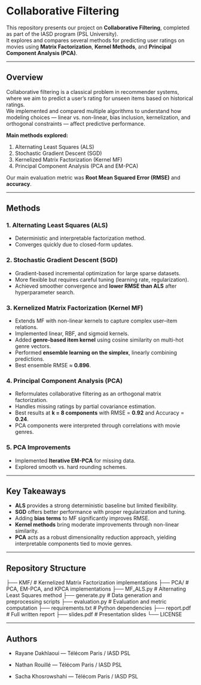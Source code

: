 # Collaborative Filtering

This repository presents our project on **Collaborative Filtering**, completed as part of the IASD program (PSL University).  
It explores and compares several methods for predicting user ratings on movies using **Matrix Factorization**, **Kernel Methods**, and **Principal Component Analysis (PCA)**.

---

## Overview

Collaborative filtering is a classical problem in recommender systems, where we aim to predict a user’s rating for unseen items based on historical ratings.  
We implemented and compared multiple algorithms to understand how modeling choices — linear vs. non-linear, bias inclusion, kernelization, and orthogonal constraints — affect predictive performance.

**Main methods explored:**
1. Alternating Least Squares (ALS)  
2. Stochastic Gradient Descent (SGD)  
3. Kernelized Matrix Factorization (Kernel MF)  
4. Principal Component Analysis (PCA and EM-PCA)

Our main evaluation metric was **Root Mean Squared Error (RMSE)** and **accuracy**.

---

## Methods

### 1. Alternating Least Squares (ALS)
- Deterministic and interpretable factorization method.
- Converges quickly due to closed-form updates.

### 2. Stochastic Gradient Descent (SGD)
- Gradient-based incremental optimization for large sparse datasets.
- More flexible but requires careful tuning (learning rate, regularization).
- Achieved smoother convergence and **lower RMSE than ALS** after hyperparameter search.

### 3. Kernelized Matrix Factorization (Kernel MF)
- Extends MF with non-linear kernels to capture complex user–item relations.
- Implemented linear, RBF, and sigmoid kernels.
- Added **genre-based item kernel** using cosine similarity on multi-hot genre vectors.
- Performed **ensemble learning on the simplex**, linearly combining predictions.
- Best ensemble RMSE ≈ **0.896**.

### 4. Principal Component Analysis (PCA)
- Reformulates collaborative filtering as an orthogonal matrix factorization.
- Handles missing ratings by partial covariance estimation.
- Best results at **k = 8 components** with RMSE = **0.92** and Accuracy = **0.24**.
- PCA components were interpreted through correlations with movie genres.

### 5. PCA Improvements
- Implemented **Iterative EM-PCA** for missing data.
- Explored smooth vs. hard rounding schemes.

---

## Key Takeaways

- **ALS** provides a strong deterministic baseline but limited flexibility.  
- **SGD** offers better performance with proper regularization and tuning.  
- Adding **bias terms** to MF significantly improves RMSE.  
- **Kernel methods** bring moderate improvements through non-linear similarity.  
- **PCA** acts as a robust dimensionality reduction approach, yielding interpretable components tied to movie genres.

---

## Repository Structure
├── KMF/ # Kernelized Matrix Factorization implementations
├── PCA/ # PCA, EM-PCA, and KPCA implementations
├── MF_ALS.py # Alternating Least Squares method
├── generate.py # Data generation and preprocessing scripts
├── evaluation.py # Evaluation and metric computation
├── requirements.txt # Python dependencies
├── report.pdf # Full written report
├── slides.pdf # Presentation slides
└── LICENSE


---
## Authors

- Rayane Dakhlaoui — Télécom Paris / IASD PSL

- Nathan Rouillé — Télécom Paris / IASD PSL

- Sacha Khosrowshahi — Télécom Paris / IASD PSL

